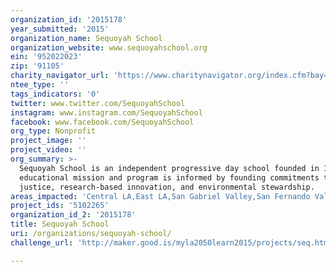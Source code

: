 ```yaml
---
organization_id: '2015178'
year_submitted: '2015'
organization_name: Sequoyah School
organization_website: www.sequoyahschool.org
ein: '952022023'
zip: '91105'
charity_navigator_url: 'https://www.charitynavigator.org/index.cfm?bay=search.profile&ein=952022023'
ntee_type: ''
tags_indicators: '0'
twitter: www.twitter.com/SequoyahSchool
instagram: www.instagram.com/SequoyahSchool
facebook: www.facebook.com/SequoyahSchool
org_type: Nonprofit
project_image: ''
project_video: ''
org_summary: >-
  Sequoyah School is an independent progressive day school founded in 1958 whose
  educational mission and program is informed by founding commitments to social
  justice, research-based innovation, and environmental stewardship.
areas_impacted: 'Central LA,East LA,San Gabriel Valley,San Fernando Valley'
project_ids: '5102265'
organization_id_2: '2015178'
title: Sequoyah School
uri: /organizations/sequoyah-school/
challenge_url: 'http://maker.good.is/myla2050learn2015/projects/seq.html'

---
```

